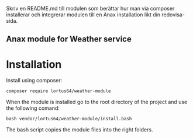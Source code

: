 Skriv en README.md till modulen som berättar hur man via composer installerar och integrerar modulen till en Anax installation likt din redovisa-sida.


## Anax module for Weather service
# Installation

Install using composer:

    composer require lortus64/weather-module

When the module is installed go to the root directory of the project and use the following comand:

    bash vendor/lortus64/weather-module/install.bash

The bash script copies the module files into the right folders.

